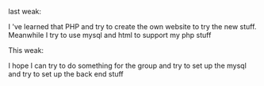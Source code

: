 last weak:

I 've learned that PHP and try to create the own website to try the new stuff. Meanwhile I try to use mysql and html to support my php stuff


This weak: 


I hope I can try to do something for the group and try to set up the mysql and try to set up the back end stuff 
